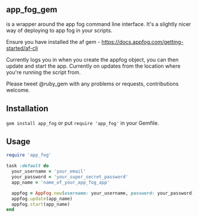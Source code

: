 ## app_fog_gem
is a wrapper around the app fog command line interface. It's a slightly nicer way of deploying to app fog in your scripts.

Ensure you have installed the af gem - https://docs.appfog.com/getting-started/af-cli

Currently logs you in when you create the appfog object, you can then update and start the app. Currently on updates from the location where you're running the script from.

Please tweet @ruby_gem with any problems or requests, contributions welcome.

## Installation

`gem install app_fog` or put `require 'app_fog'` in your Gemfile.

## Usage


``` ruby
require 'app_fog'

task :default do
  your_username = 'your_email'
  your_password = 'your_super_secret_password'
  app_name = 'name_of_your_app_fog_app'

  appfog = AppFog.new(username: your_username, password: your_password)
  appfog.update(app_name)
  appfog.start(app_name)
end
```
